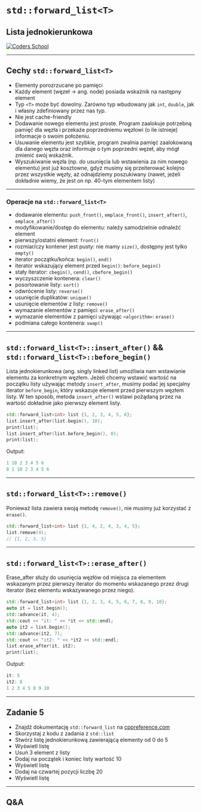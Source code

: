 <!-- .slide: data-background="#111111" -->

# `std::forward_list<T>`
<!-- .element: style="font-size: 2.3em" -->

## Lista jednokierunkowa

<a href="https://coders.school">
    <img width="500" data-src="../img/coders_school_logo.png" src="../img/coders_school_logo.png" alt="Coders School" class="plain">
</a>

___

## Cechy `std::forward_list<T>`

* <!-- .element: class="fragment fade-in" --> Elementy porozrzucane po pamięci
* <!-- .element: class="fragment fade-in" --> Każdy element (węzeł -> ang. node) posiada wskaźnik na następny element
* <!-- .element: class="fragment fade-in" --> Typ <code>&lt;T&gt;</code> może być dowolny. Zarówno typ wbudowany jak <code>int</code>, <code>double</code>, jak i własny zdefiniowany przez nas typ.
* <!-- .element: class="fragment fade-in" --> Nie jest cache-friendly
* <!-- .element: class="fragment fade-in" --> Dodawanie nowego elementu jest proste. Program zaalokuje potrzebną pamięć dla węzła i przekaże poprzedniemu węzłowi (o ile istnieje) informacje o swoim położeniu.
* <!-- .element: class="fragment fade-in" --> Usuwanie elementu jest szybkie, program zwalnia pamięć zaalokowaną dla danego węzła oraz informuje o tym poprzedni węzeł, aby mógł zmienić swój wskaźnik.
* <!-- .element: class="fragment fade-in" --> Wyszukiwanie węzła (np. do usunięcia lub wstawienia za nim nowego elementu) jest już kosztowne, gdyż musimy się przeiterować kolejno przez wszystkie węzły, aż odnajdziemy poszukiwany (nawet, jeżeli dokładnie wiemy, że jest on np. 40-tym elementem listy)

___
<!-- .slide: style="font-size: 0.9em" -->

### Operacje na `std::forward_list<T>`

* <!-- .element: class="fragment fade-in" --> dodawanie elementu: <code>push_front()</code>, <code>emplace_front()</code>, <code>insert_after()</code>, <code>emplace_after()</code>
* <!-- .element: class="fragment fade-in" --> modyfikowanie/dostęp do elementu: należy samodzielnie odnaleźć element
* <!-- .element: class="fragment fade-in" --> pierwszy/ostatni element: <code>front()</code>
* <!-- .element: class="fragment fade-in" --> rozmiar/czy kontener jest pusty: nie mamy <code>size()</code>, dostępny jest tylko <code>empty()</code>
* <!-- .element: class="fragment fade-in" --> iterator początku/końca: <code>begin()</code>, <code>end()</code>
* <!-- .element: class="fragment fade-in" --> iterator wskazujący element przed <code>begin()</code>: <code>before_begin()</code>
* <!-- .element: class="fragment fade-in" --> stały iterator: <code>cbegin()</code>, <code>cend()</code>, <code>cbefore_begin()</code>
* <!-- .element: class="fragment fade-in" --> wyczyszczenie kontenera: <code>clear()</code>
* <!-- .element: class="fragment fade-in" --> posortowanie listy: <code>sort()</code>
* <!-- .element: class="fragment fade-in" --> odwrócenie listy: <code>reverse()</code>
* <!-- .element: class="fragment fade-in" --> usunięcie duplikatów: <code>unique()</code>
* <!-- .element: class="fragment fade-in" --> usunięcie elementów z listy: <code>remove()</code>
* <!-- .element: class="fragment fade-in" --> wymazanie elementów z pamięci: <code>erase_after()</code>
* <!-- .element: class="fragment fade-in" --> wymazanie elementów z pamięci używając <code>&lt;algorithm&gt;</code>: <code>erase()</code>
* <!-- .element: class="fragment fade-in" --> podmiana całego kontenera: <code>swap()</code>

___

## `std::forward_list<T>::insert_after()` && `std::forward_list<T>::before_begin()`
<!-- .element: style="font-size: 1.2em" -->

Lista jednokierunkowa (ang. singly linked list) umożliwia nam wstawianie elementu za konkretnym węzłem.
Jeżeli chcemy wstawić wartość na początku listy używając metody `insert_after`, musimy podać jej specjalny iterator `before_begin`, który wskazuje element przed pierwszym węzłem listy.
W ten sposób, metoda `insert_after()` wstawi pożądaną przez na wartość dokładnie jako pierwszy element listy.
<!-- .element: class="fragment fade-in" -->

```cpp []
std::forward_list<int> list {1, 2, 3, 4, 5, 6};
list.insert_after(list.begin(), 10);
print(list);
list.insert_after(list.before_begin(), 0);
print(list);
```
<!-- .element: class="fragment fade-in" -->

Output:
<!-- .element: class="fragment fade-in" -->

```cpp []
1 10 2 3 4 5 6
0 1 10 2 3 4 5 6
```
<!-- .element: class="fragment fade-in" -->

___

## `std::forward_list<T>::remove()`

Ponieważ lista zawiera swoją metodę `remove()`, nie musimy już korzystać z `erase()`.
<!-- .element: class="fragment fade-in" -->

```cpp []
std::forward_list<int> list {1, 4, 2, 4, 3, 4, 5};
list.remove(4);
// {1, 2, 3, 5}
```
<!-- .element: class="fragment fade-in" -->

___

## `std::forward_list<T>::erase_after()`
<!-- .element: style="font-size: 1.3em" -->

Erase_after służy do usunięcia węzłów od miejsca za elementem wskazanym przez pierwszy iterator do momentu wskazanego przez drugi iterator (bez elementu wskazywanego przez niego).
<!-- .element: class="fragment fade-in" -->

```cpp []
std::forward_list<int> list {1, 2, 3, 4, 5, 6, 7, 8, 9, 10};
auto it = list.begin();
std::advance(it, 4);
std::cout << "it: " << *it << std::endl;
auto it2 = list.begin();
std::advance(it2, 7);
std::cout << "it2: " << *it2 << std::endl;
list.erase_after(it, it2);
print(list);
```
<!-- .element: class="fragment fade-in" -->

Output:
<!-- .element: class="fragment fade-in" -->

```cpp []
it: 5
it2: 8
1 2 3 4 5 8 9 10
```
<!-- .element: class="fragment fade-in" -->

___

## Zadanie 5

* Znajdź dokumentację `std::forward_list` na [cppreference.com](https://en.cppreference.com)
* Skorzystaj z kodu z zadania z `std::list`
* Stwórz listę jednokierunkową zawierającą elementy od 0 do 5
* Wyświetl listę
* Usuń 3 element z listy
* Dodaj na początek i koniec listy wartość 10
* Wyświetl listę
* Dodaj na czwartej pozycji liczbę 20
* Wyświetl listę

___

## Q&A
